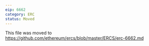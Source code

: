 ```yaml
---
eip: 6662
category: ERC
status: Moved
---
```


This file was moved to https://github.com/ethereum/ercs/blob/master/ERCS/erc-6662.md
